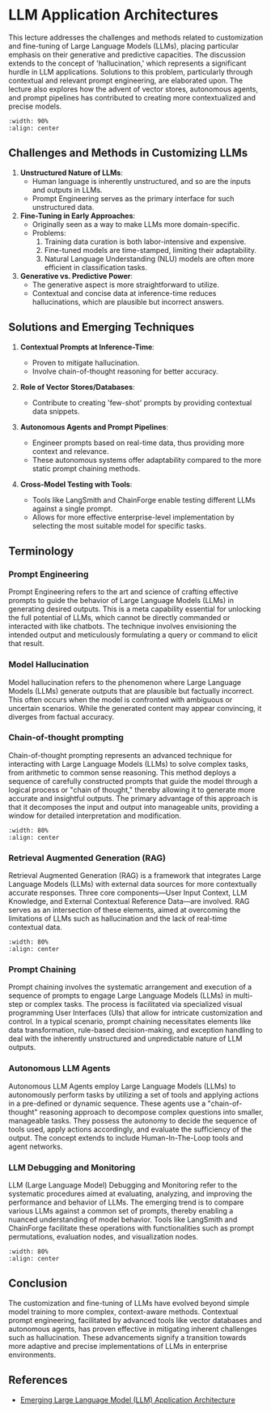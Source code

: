 # LLM Application Architectures

This lecture addresses the challenges and methods related to customization and fine-tuning of Large Language Models (LLMs), placing particular emphasis on their generative and predictive capacities. The discussion extends to the concept of 'hallucination,' which represents a significant hurdle in LLM applications. Solutions to this problem, particularly through contextual and relevant prompt engineering, are elaborated upon. The lecture also explores how the advent of vector stores, autonomous agents, and prompt pipelines has contributed to creating more contextualized and precise models.

```{image} figs/llm-architectures.png
:width: 90%
:align: center
```

## Challenges and Methods in Customizing LLMs

1. **Unstructured Nature of LLMs**:
   - Human language is inherently unstructured, and so are the inputs and outputs in LLMs.
   - Prompt Engineering serves as the primary interface for such unstructured data.
2. **Fine-Tuning in Early Approaches**:
   - Originally seen as a way to make LLMs more domain-specific.
   - Problems:
     1. Training data curation is both labor-intensive and expensive.
     2. Fine-tuned models are time-stamped, limiting their adaptability.
     3. Natural Language Understanding (NLU) models are often more efficient in classification tasks.
3. **Generative vs. Predictive Power**:
   - The generative aspect is more straightforward to utilize.
   - Contextual and concise data at inference-time reduces hallucinations, which are plausible but incorrect answers.

## Solutions and Emerging Techniques

1. **Contextual Prompts at Inference-Time**:

   - Proven to mitigate hallucination.
   - Involve chain-of-thought reasoning for better accuracy.

2. **Role of Vector Stores/Databases**:

   - Contribute to creating 'few-shot' prompts by providing contextual data snippets.

3. **Autonomous Agents and Prompt Pipelines**:

   - Engineer prompts based on real-time data, thus providing more context and relevance.
   - These autonomous systems offer adaptability compared to the more static prompt chaining methods.

4. **Cross-Model Testing with Tools**:
   - Tools like LangSmith and ChainForge enable testing different LLMs against a single prompt.
   - Allows for more effective enterprise-level implementation by selecting the most suitable model for specific tasks.

## Terminology

### Prompt Engineering

Prompt Engineering refers to the art and science of crafting effective prompts to guide the behavior of Large Language Models (LLMs) in generating desired outputs. This is a meta capability essential for unlocking the full potential of LLMs, which cannot be directly commanded or interacted with like chatbots. The technique involves envisioning the intended output and meticulously formulating a query or command to elicit that result.

### Model Hallucination

Model hallucination refers to the phenomenon where Large Language Models (LLMs) generate outputs that are plausible but factually incorrect. This often occurs when the model is confronted with ambiguous or uncertain scenarios. While the generated content may appear convincing, it diverges from factual accuracy.

### Chain-of-thought prompting

Chain-of-thought prompting represents an advanced technique for interacting with Large Language Models (LLMs) to solve complex tasks, from arithmetic to common sense reasoning. This method deploys a sequence of carefully constructed prompts that guide the model through a logical process or "chain of thought," thereby allowing it to generate more accurate and insightful outputs. The primary advantage of this approach is that it decomposes the input and output into manageable units, providing a window for detailed interpretation and modification.

```{image} figs/cot.png
:width: 80%
:align: center
```

### Retrieval Augmented Generation (RAG)

Retrieval Augmented Generation (RAG) is a framework that integrates Large Language Models (LLMs) with external data sources for more contextually accurate responses. Three core components—User Input Context, LLM Knowledge, and External Contextual Reference Data—are involved. RAG serves as an intersection of these elements, aimed at overcoming the limitations of LLMs such as hallucination and the lack of real-time contextual data.

```{image} figs/rag.png
:width: 80%
:align: center
```

### Prompt Chaining

Prompt chaining involves the systematic arrangement and execution of a sequence of prompts to engage Large Language Models (LLMs) in multi-step or complex tasks. The process is facilitated via specialized visual programming User Interfaces (UIs) that allow for intricate customization and control. In a typical scenario, prompt chaining necessitates elements like data transformation, rule-based decision-making, and exception handling to deal with the inherently unstructured and unpredictable nature of LLM outputs.

### Autonomous LLM Agents

Autonomous LLM Agents employ Large Language Models (LLMs) to autonomously perform tasks by utilizing a set of tools and applying actions in a pre-defined or dynamic sequence. These agents use a "chain-of-thought" reasoning approach to decompose complex questions into smaller, manageable tasks. They possess the autonomy to decide the sequence of tools used, apply actions accordingly, and evaluate the sufficiency of the output. The concept extends to include Human-In-The-Loop tools and agent networks.

### LLM Debugging and Monitoring

LLM (Large Language Model) Debugging and Monitoring refer to the systematic procedures aimed at evaluating, analyzing, and improving the performance and behavior of LLMs. The emerging trend is to compare various LLMs against a common set of prompts, thereby enabling a nuanced understanding of model behavior. Tools like LangSmith and ChainForge facilitate these operations with functionalities such as prompt permutations, evaluation nodes, and visualization nodes.

```{image} figs/langsmith.png
:width: 80%
:align: center
```

## Conclusion

The customization and fine-tuning of LLMs have evolved beyond simple model training to more complex, context-aware methods. Contextual prompt engineering, facilitated by advanced tools like vector databases and autonomous agents, has proven effective in mitigating inherent challenges such as hallucination. These advancements signify a transition towards more adaptive and precise implementations of LLMs in enterprise environments.

## References

- [Emerging Large Language Model (LLM) Application Architecture](https://cobusgreyling.medium.com/emerging-large-language-model-llm-application-architecture-cba0e7862037)
